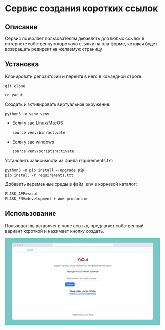 # Сервис создания коротких ссылок
## Описание 

Сервис позволяет пользователям добавлять для любых ссылок в интернете 
собственную короткую ссылку на платформе, которая будет возвращать редирект на 
желаемую страницу

## Установка

Клонировать репозиторий и перейти в него в командной строке:

```
git clone 
```

```
cd yacut
```

Cоздать и активировать виртуальное окружение:

```
python3 -m venv venv
```

* Если у вас Linux/MacOS

    ```
    source venv/bin/activate
    ```

* Если у вас windows

    ```
    source venv/scripts/activate
    ```

Установить зависимости из файла requirements.txt:

```
python3 -m pip install --upgrade pip
pip install -r requirements.txt
```

Добавить переменные среды в файл .env в корневой каталог:
```
FLASK_APP=yacut
FLASK_ENV=development # или production
```

## Использование

Пользователь вставляет в поле ссылку, предлагает собственный вариант короткой и нажимает кнопку создать.

![Appearance example](examples/generated_link_example.png?raw=true "Appearance example")